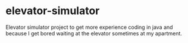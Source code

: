 # elevator-simulator
Elevator simulator project to get more experience coding in java and because I get bored waiting at the elevator sometimes at my apartment. 
